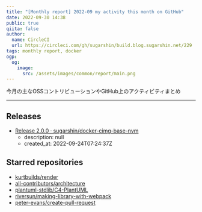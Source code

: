 ```yaml
---
title: "[Monthly report] 2022-09 my activity this month on GitHub"
date: 2022-09-30 14:38
public: true
qiita: false
author:
  name: CircleCI
  url: https://circleci.com/gh/sugarshin/build.blog.sugarshin.net/229
tags: monthly report, docker
ogp:
  og:
    image:
      src: /assets/images/common/report/main.png
---
```


今月の主なOSSコントリビューションやGitHub上のアクティビティまとめ

***

## Releases

- [Release 2.0.0 · sugarshin/docker-cimg-base-nvm](https://github.com/sugarshin/docker-cimg-base-nvm/releases/tag/2.0.0)
  - description: null
  - created_at: 2022-09-24T07:24:37Z

## Starred repositories

- [kurtbuilds/render](https://github.com/kurtbuilds/render)
- [all-contributors/architecture](https://github.com/all-contributors/architecture)
- [plantuml-stdlib/C4-PlantUML](https://github.com/plantuml-stdlib/C4-PlantUML)
- [riversun/making-library-with-webpack](https://github.com/riversun/making-library-with-webpack)
- [peter-evans/create-pull-request](https://github.com/peter-evans/create-pull-request)

